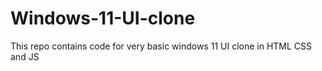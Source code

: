 # Windows-11-UI-clone
This repo contains code for very basic windows 11 UI clone in HTML CSS and JS
